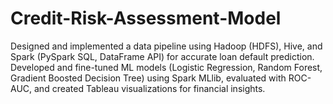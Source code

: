 # Credit-Risk-Assessment-Model
Designed and implemented a data pipeline using Hadoop (HDFS), Hive, and Spark (PySpark SQL, DataFrame API) for accurate loan default prediction. Developed and fine-tuned ML models (Logistic Regression, Random Forest, Gradient Boosted Decision Tree) using Spark MLlib, evaluated with ROC-AUC, and created Tableau visualizations for financial insights.
